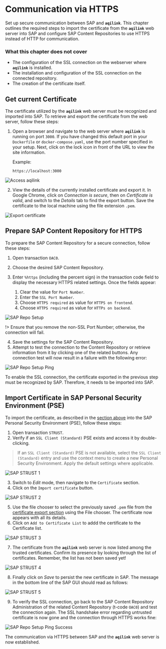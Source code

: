 # Communication via HTTPS

Set up secure communication between SAP and **`aqilink`**. This chapter outlines the required steps to import the certificate from the **`aqilink`** web server into SAP and configure SAP Content Repositories to use HTTPS instead of HTTP for communication.

### What this chapter does not cover

* The configuration of the SSL connection on the webserver where **`aqilink`**  is installed.
* The installation and configuration of the SSL connection on the connected repository.
* The creation of the certificate itself.


## Get current Certificate

The certificate utilized by the **`aqilink`** web server must be recognized and imported into SAP. To retrieve and export the certificate from the web server, follow these steps:

1) Open a browser and navigate to the web server where **`aqilink`** is running on port `3000`. If you have changed this default port in your `Dockerfile` or `docker-compose.yaml`, use the port number specified in your setup. Next, click on the lock icon in front of the URL to view the site information.
   
   Example:
   ```
   https://localhost:3000
   ```

![Access aqilink](../_media/reference/https/browser_aqilink_port.png)

2) View the details of the currently installed certificate and export it. In Google Chrome, click on *Connection is secure*, then on *Certificate is valid*, and switch to the *Details* tab to find the export button. Save the certificate to the local machine using the file extension  `.pem`.

![Export certificate](../_media/reference/https/browser_export_certificate.png)

## Prepare SAP Content Repository for HTTPS

To prepare the SAP Content Repository for a secure connection, follow these steps:

1) Open transaction `OAC0`.
2) Choose the desired SAP Content Repository.
3) Enter `%https` (including the percent sign) in the transaction code field to display the necessary HTTPS related settings. Once the fields appear: 

    1) Clear the value for `Port Number`.
    2) Enter the `SSL Port Number`.
    3) Choose `HTTPS required` as value for `HTTPS on frontend`.
    4) Choose `HTTPS required` as value for `HTTPs on backend`.

![SAP Repo Setup](../_media/reference/https/sap_oac0_https.png)

!> Ensure that you remove the non-SSL Port Number; otherwise, the connection will fail.

4) Save the settings for the SAP Content Repository.
5) Attempt to test the connection to the Content Repository or retrieve information from it by clicking one of the related buttons. Any connection test will now result in a failure with the following error:

![SAP Repo Setup Ping](../_media/reference/https/sap_oac0_https_ping_fails.png)

To enable the SSL connection, the certificate exported in the previous step must be recognized by SAP. Therefore, it needs to be imported into SAP.

## Import Certificate in SAP Personal Security Environment (PSE)

To import the certificate, as described in the [section above](#get-current-certificate-from-aqilink) into the SAP Personal Security Environment (PSE), follow these steps:

1) Open transaction `STRUST`.
2) Verify if an `SSL Client (Standard)` PSE exists and access it by double-clicking.

>If an `SSL Client (Standard)` PSE is not available, select the `SSL Client (Standard)` entry and use the context menu to create a new Personal Security Environment. Apply the default settings where applicable.

![SAP STRUST 1](../_media/reference/https/sap_strust_1.png)

3) Switch to *Edit* mode, then navigate to the `Certificate` section.
4) Click on the `Import certificate` button.

![SAP STRUST 2](../_media/reference/https/sap_strust_2.png)

5) Use the file chooser to select the previously saved `.pem` file from the [certificate export section](#get-current-certificate-from-aqilink) using the File chooser. The certificate now appears with all its details.
6) Click on `Add to Certificate List` to addd the certificate to the Certificate list.

![SAP STRUST 3](../_media/reference/https/sap_strust_3.png)

7) The certificate from the  **`aqilink`** web server is now listed among the trusted certificates. Confirm its presence by looking through the list of certificates. Remember, the list has not been saved yet!

![SAP STRUST 4](../_media/reference/https/sap_strust_4.png)

8) Finally click on *Save* to persist the new certificate in SAP. The message in the bottom line of the SAP GUI should read as follows:

![SAP STRUST 5](../_media/reference/https/sap_strust_5.png)


9) To verify the SSL connection, go back to the SAP Content Repository Administration of the related Content Repository (t-code `OAC0`) and test the connection again. The SSL handshake error regarding untrusted certificate is now gone and the connection through HTTPS works fine:

![SAP Repo Setup Ping Success](../_media/reference/https/sap_oac0_https_ping_fine.png)

The communication via HTTPS between SAP and the **`aqilink`** web server is now established.